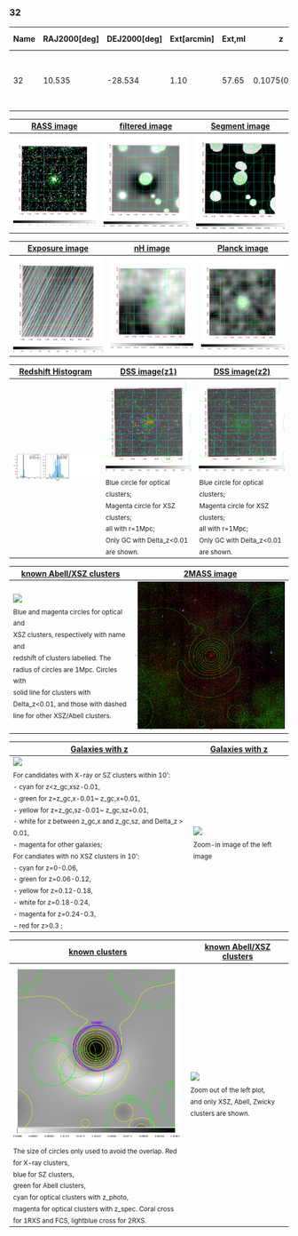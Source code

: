 <div STYLE="page-break-after: always;"></div>

### 32

|Name|RAJ2000[deg]|DEJ2000[deg] |Ext[arcmin]| Ext,ml | z | z_src| C|GC(XSZ,Delta_z<0.01)| GC(OPT,Delta_z<0.01)|GC| R_sig[arcmin] | R500[arcmin] | R500[Mpc]| CRsig[c/s] | CR500[c/s] |L500[1E44 erg/s]|F500[1E-12 erg/s/cm^2]| M500[1E14 Msun]|Tx[keV]|Cnt_sig|Beta|Rc[arcmin]|Comment|Alias|
|---|---|---|---|---|---|------|---|--------|---------|----------|---|---|---|---|---|---|---|---|---|---|---|---|---|---|
|32| 10.535| -28.534| 1.10| 57.65| 0.1075(0.005)| z1, z_xsz| B| MCXC, PSZ2, Tar, XB| A| A, MCXC, N, PSZ2, Tar, W, XB| 8.312| 9.462| 1.116| 0.502(0.052)| 0.514(0.053)| 3.027(0.141)| 10.228(0.477)| 4.38(0.10)| 5.51(0.08)| 159.8| 0.924(-0.083+0.054)| 3.115(-0.394+0.290)| -| k044|

|[RASS image](../image/32/32_img.pdf)|[filtered image](../image/32/32_fil.pdf)|[Segment image](../image/32/32_seg.pdf)|
|-------------------|--------------------|-------------------|
| <img src="../image/32/32_img.png" width="300">  | <img src="../image/32/32_fil.png" width="300">   | <img src="../image/32/32_seg.png" width="300">  |

|[Exposure image](../image/32/32_mex.pdf)| [nH image](../image/32/32_nh.pdf)| [Planck image](../image/32/32_p.pdf)|
|-------------------|--------------------|-------------------|
|<img src="../image/32/32_mex.png" width="300">   | <img src="../image/32/32_nh.png" width="300">    | <img src="../image/32/32_p.png" width="300"> |

|[Redshift Histogram](../image/32/32_zg.pdf) | [DSS image(z1)](../image/32/32_dss_z1.pdf)      |  [DSS image(z2)](../image/32/32_dss_z2.pdf)    |
|-------------------|--------------------|-------------------|
|<img src="../image/32/32_zg.png" width="300"> |<img src="../image/32/32_dss_z1.png" width="300"> <sub><br>Blue circle for optical clusters; <br>Magenta circle for XSZ clusters; <br>all with r=1Mpc; <br>Only GC with Delta_z<0.01 are shown. </sub>| <img src="../image/32/32_dss_z2.png" width="300"><sub><br>Blue circle for optical clusters; <br>Magenta circle for XSZ clusters; <br>all with r=1Mpc; <br>Only GC with Delta_z<0.01 are shown. </sub> |

|[known Abell/XSZ clusters](../image/32/32_m.pdf) | [2MASS image](../image/32/32_2mass.pdf)      |
|-------------------|-------------------|
|<img src=../image/32/32_m.png width="300"> <br><sub>Blue and magenta circles for optical and <br>XSZ clusters, respectively with name and <br>redshift of clusters labelled. The <br>radius of circles are 1Mpc. Circles with <br>solid line for clusters with <br>Delta_z<0.01, and those with dashed <br>line for other XSZ/Abell clusters.        </sub>|<img src="../image/32/32_2mass.png" width="300">  |

|[Galaxies with z](../image/32/32_opt_ned.pdf) |[Galaxies with z](../image/32/32_opt_ned_zoom.pdf) |
|-------------------|-------------------|
| <img src=../image/32/32_opt_ned.png width="300"> <br><sub> For candidates with X-ray or SZ clusters within 10': <br> - cyan for z<z_gc,xsz-0.01, <br> - green for z=z_gc,x-0.01~ z_gc,x+0.01, <br> - yellow for z=z_gc,sz-0.01~ z_gc,sz+0.01, <br> - white for z between z_gc,x and z_gc,sz, and Delta_z > 0.01, <br> - magenta for other galaxies; <br>For candiates with no XSZ clusters in 10': <br> - cyan for z=0-0.06, <br> - green for z=0.06-0.12, <br> - yellow for z=0.12-0.18, <br> - white for z=0.18-0.24, <br> - magenta for z=0.24-0.3, <br> - red for z>0.3 ;  </sub>|<img src=../image/32/32_opt_ned_zoom.png width="300">  <br><sub> Zoom-in image of the left image</sub>|

|[known clusters](../image/32/32_gc.pdf) |[known Abell/XSZ clusters](../image/32/32_gc_large.pdf) |
|-------------------|-------------------|
| <img src=../image/32/32_gc.png width="300"> <br><sub> The size of circles only used to avoid the overlap. Red for X-ray clusters, <br> blue for SZ clusters, <br> green for Abell clusters, <br> cyan for optical clusters with z_photo, <br> magenta for optical clusters with z_spec. Coral cross for 1RXS and FCS, lightblue cross for 2RXS. </sub>|<img src=../image/32/32_gc_large.png width="300"> <br><sub> Zoom out of the left plot, <br> and only XSZ, Abell, Zwicky clusters are shown. </sub> |



